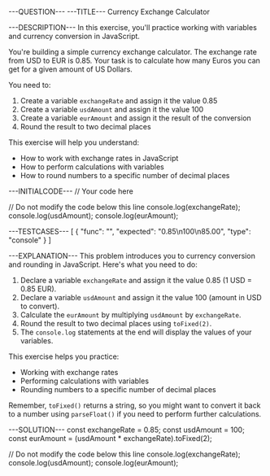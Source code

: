 ---QUESTION---
---TITLE---
Currency Exchange Calculator

---DESCRIPTION---
In this exercise, you'll practice working with variables and currency conversion in JavaScript.

You're building a simple currency exchange calculator. The exchange rate from USD to EUR is 0.85. Your task is to calculate how many Euros you can get for a given amount of US Dollars.

You need to:
1. Create a variable `exchangeRate` and assign it the value 0.85
2. Create a variable `usdAmount` and assign it the value 100
3. Create a variable `eurAmount` and assign it the result of the conversion
4. Round the result to two decimal places

This exercise will help you understand:
- How to work with exchange rates in JavaScript
- How to perform calculations with variables
- How to round numbers to a specific number of decimal places

---INITIALCODE---
// Your code here


// Do not modify the code below this line
console.log(exchangeRate);
console.log(usdAmount);
console.log(eurAmount);

---TESTCASES---
[
  { "func": "", "expected": "0.85\n100\n85.00", "type": "console" }
]

---EXPLANATION---
This problem introduces you to currency conversion and rounding in JavaScript. Here's what you need to do:

1. Declare a variable `exchangeRate` and assign it the value 0.85 (1 USD = 0.85 EUR).
2. Declare a variable `usdAmount` and assign it the value 100 (amount in USD to convert).
3. Calculate the `eurAmount` by multiplying `usdAmount` by `exchangeRate`.
4. Round the result to two decimal places using `toFixed(2)`.
5. The `console.log` statements at the end will display the values of your variables.

This exercise helps you practice:
- Working with exchange rates
- Performing calculations with variables
- Rounding numbers to a specific number of decimal places

Remember, `toFixed()` returns a string, so you might want to convert it back to a number using `parseFloat()` if you need to perform further calculations.

---SOLUTION---
const exchangeRate = 0.85;
const usdAmount = 100;
const eurAmount = (usdAmount * exchangeRate).toFixed(2);

// Do not modify the code below this line
console.log(exchangeRate);
console.log(usdAmount);
console.log(eurAmount);